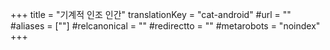 +++
title = "기계적 인조 인간"
translationKey = "cat-android"
#url = ""
#aliases = [""]
#relcanonical = ""
#redirectto = ""
#metarobots = "noindex"
+++
